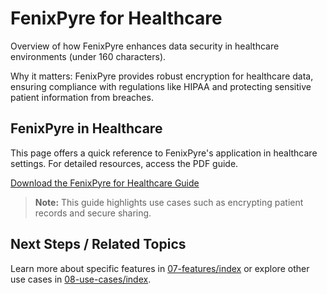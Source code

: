 # FenixPyre for Healthcare

Overview of how FenixPyre enhances data security in healthcare environments (under 160 characters).


Why it matters: FenixPyre provides robust encryption for healthcare data, ensuring compliance with regulations like HIPAA and protecting sensitive patient information from breaches.

## FenixPyre in Healthcare
This page offers a quick reference to FenixPyre's application in healthcare settings. For detailed resources, access the PDF guide.

[Download the FenixPyre for Healthcare Guide](https://cdn.document360.io/020d5947-532e-4bc4-b091-0dbe6e5b5465/Images/Documentation/FenixPyre%E2%84%A2%20for%20Healthcare.pdf)

<!-- VIDEO: ./media/08-use-cases/healthcare-overview.mp4 | Alt: Overview of FenixPyre in healthcare | Duration: 30s -->

> **Note:** This guide highlights use cases such as encrypting patient records and secure sharing.

## Next Steps / Related Topics
Learn more about specific features in [07-features/index](/07-features/index) or explore other use cases in [08-use-cases/index](/08-use-cases/index).